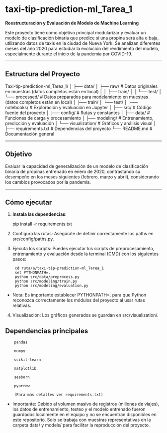 
# taxi-tip-prediction-ml_Tarea_1  

**Reestructuración y Evaluación de Modelo de Machine Learning**

Este proyecto tiene como objetivo principal modularizar y evaluar un modelo de clasificación binaria que predice si una propina será alta o baja, utilizando datos de taxis en la ciudad de Nueva York. Se analizan diferentes meses del año 2020 para estudiar la evolución del rendimiento del modelo, especialmente durante el inicio de la pandemia por COVID-19.

---

## Estructura del Proyecto

Taxi-tip-prediction-ml_Tarea_1/
│
├── data/
│ ├── raw/ # Datos originales en muestras (datos completos están en local)
│ │ ├── train/
│ │ └── test/
│ └── processed/ # Datos preparados para modelamiento en muestras (datos completos están en local)
│ ├── train/
│ └── test/
│
├── notebooks/ # Exploración y evaluación en Jupyter
│
├── src/ # Código fuente del proyecto
│ ├── config/ # Rutas y constantes
│ ├── data/ # Funciones de carga y procesamiento
│ ├── modeling/ # Entrenamiento, predicción y evaluación
│ └── visualization/ # Gráficos y análisis visual
│
├── requirements.txt # Dependencias del proyecto
└── README.md # Documentación general


---

## Objetivo

Evaluar la capacidad de generalización de un modelo de clasificación binaria de propinas entrenado en enero de 2020, contrastando su desempeño en los meses siguientes (febrero, marzo y abril), considerando los cambios provocados por la pandemia.

---

## Cómo ejecutar

1. **Instala las dependencias**:
   
   pip install -r requirements.txt


2. Configura las rutas:
Asegúrate de definir correctamente los paths en src/config/paths.py.


3. Ejecuta los scripts:
Puedes ejecutar los scripts de preprocesamiento, entrenamiento y evaluación desde la terminal (CMD) con los siguientes pasos:

        cd ruta/a/taxi-tip-prediction-ml_Tarea_1
        set PYTHONPATH=.
        python src/data/preprocess.py
        python src/modeling/train.py
        python src/modeling/evaluation.py

* Nota: Es importante establecer PYTHONPATH=. para que Python reconozca correctamente los módulos del proyecto al usar rutas relativas.


4. Visualización:
Los gráficos generados se guardan en src/visualization/.

## Dependencias principales
        pandas

        numpy

        scikit-learn

        matplotlib

        seaborn

        pyarrow

        (Para más detalles ver requirements.txt)


* Importante: Debido al volumen masivo de registros (millones de viajes), los datos de entrenamiento, testeo y el modelo entrenado fueron guardados localmente en el equipo y no se encuentran disponibles en este repositorio. Solo se trabaja con muestras representativas en la carpeta data/ y models/ para facilitar la reproducción del proyecto.
